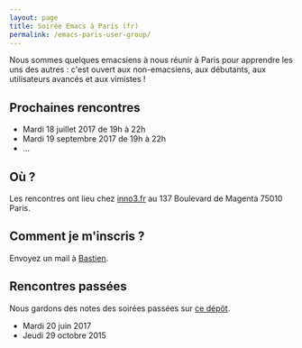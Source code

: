 ```yaml
---
layout: page
title: Soirée Emacs à Paris (fr)
permalink: /emacs-paris-user-group/
---
```


Nous sommes quelques emacsiens à nous réunir à Paris pour apprendre
les uns des autres : c'est ouvert aux non-emacsiens, aux débutants,
aux utilisateurs avancés et aux vimistes !

## Prochaines rencontres
    
- Mardi 18 juillet 2017 de 19h à 22h
- Mardi 19 septembre 2017 de 19h à 22h
- ...

## Où ?

Les rencontres ont lieu chez [inno3.fr](http://inno3.fr) au 137 Boulevard de Magenta
75010 Paris.

## Comment je m'inscris ?

Envoyez un mail à [Bastien](mailto:bzg+emacs@bzg.fr?subject=EmacsParis).

## Rencontres passées

Nous gardons des notes des soirées passées sur [ce dépôt](https://gitlab.com/bzg2/emacsparis/blob/master/README.org).

- Mardi 20 juin 2017
- Jeudi 29 octobre 2015

<!-- https://gitlab.com/bzg2/emacsparis -->
